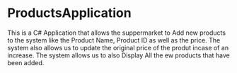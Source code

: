 # ProductsApplication
This is a C# Application that allows the suppermarket to Add new products to the system like the Product Name, Product ID as well as the price.
The system also allows us to update the original price of the produt incase of an increase.
The system allows us to also Display All the ew products that have been added.
